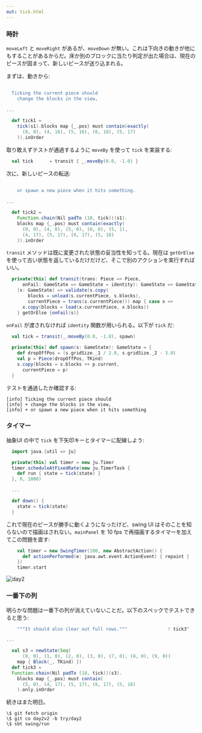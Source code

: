 ```yaml
---
out: tick.html
---
```


### 時計

`moveLeft` と `moveRight` があるが、`moveDown` が無い。これは下向きの動きが他にもすることがあるからだ。床か別のブロックに当たり判定が出た場合は、現在のピースが固まって、新しいピースが送り込まれる。

まずは、動きから:

```scala
                                                                              s2"""
  Ticking the current piece should
    change the blocks in the view,                                            \$tick1
                                                                              """
...

  def tick1 =
    tick(s1).blocks map {_.pos} must contain(exactly(
      (0, 0), (4, 16), (5, 16), (6, 16), (5, 17)
    )).inOrder
```

取り敢えずテストが通過するように `moveBy` を使って `tick` を実装する:

```scala
  val tick      = transit { _.moveBy(0.0, -1.0) }
```

次に、新しいピースの転送:

```scala
                                                                              s2"""
    or spawn a new piece when it hits something.                              \$tick2
                                                                              """
...

  def tick2 =
    Function.chain(Nil padTo (18, tick))(s1).
    blocks map {_.pos} must contain(exactly(
      (0, 0), (4, 0), (5, 0), (6, 0), (5, 1),
      (4, 17), (5, 17), (6, 17), (5, 18)
    )).inOrder
```

`transit` メソッドは既に変更された状態の妥当性を知ってる。現在は `getOrElse` を使って古い状態を返しているだけだけど、そこで別のアクションを実行すればいい。

```scala
  private[this] def transit(trans: Piece => Piece,
      onFail: GameState => GameState = identity): GameState => GameState =
    (s: GameState) => validate(s.copy(
        blocks = unload(s.currentPiece, s.blocks),
        currentPiece = trans(s.currentPiece))) map { case x =>
      x.copy(blocks = load(x.currentPiece, x.blocks))
    } getOrElse {onFail(s)}
```

`onFail` が渡されなければ `identity` 関数が用いられる。以下が `tick` だ:

```scala
  val tick = transit(_.moveBy(0.0, -1.0), spawn)
  
  private[this] def spawn(s: GameState): GameState = {
    def dropOffPos = (s.gridSize._1 / 2.0, s.gridSize._2 - 3.0)
    val p = Piece(dropOffPos, TKind)
    s.copy(blocks = s.blocks ++ p.current,
      currentPiece = p)
  }
```

テストを通過したか確認する:

```
[info] Ticking the current piece should
[info] + change the blocks in the view,
[info] + or spawn a new piece when it hits something
```

### タイマー

抽象UI の中で `tick` を下矢印キーとタイマーに配線しよう:

```scala
  import java.{util => ju}

  private[this] val timer = new ju.Timer
  timer.scheduleAtFixedRate(new ju.TimerTask {
    def run { state = tick(state) }
  }, 0, 1000) 

  ...

  def down() {
    state = tick(state)
  }
```

これで現在のピースが勝手に動くようになったけど、swing UI はそのことを知らないので描画はされない。`mainPanel` を 10 fps で再描画するタイマーを加えてこの問題を直す:

```scala
    val timer = new SwingTimer(100, new AbstractAction() {
      def actionPerformed(e: java.awt.event.ActionEvent) { repaint }
    })
    timer.start
```

![day2](../files/tetrix-in-scala-day2.png)

### 一番下の列

明らかな問題は一番下の列が消えていないことだ。以下のスペックでテストできると思う:

```scala
    """It should also clear out full rows."""               ! tick3^

...

  val s3 = newState(Seq(
      (0, 0), (1, 0), (2, 0), (3, 0), (7, 0), (8, 0), (9, 0))
    map { Block(_, TKind) })
  def tick3 =
  Function.chain(Nil padTo (18, tick))(s3).
    blocks map {_.pos} must contain(
      (5, 0), (4, 17), (5, 17), (6, 17), (5, 18)
    ).only.inOrder 
```

続きはまた明日。

```
\$ git fetch origin
\$ git co day2v2 -b try/day2
\$ sbt swing/run
```

